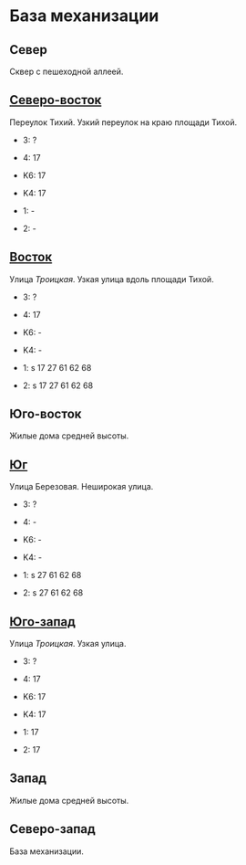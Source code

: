 # База механизации

## Север

Сквер с пешеходной аллеей.

## [Северо-восток](./10552072.md)

Переулок Тихий.
Узкий переулок на краю площади Тихой.

* 3:    ?
* 4:    17

* K6:   17
* K4:   17
* 1:    -
* 2:    -

## [Восток](./10554075.md)

Улица *Троицкая*.
Узкая улица вдоль площади Тихой.

* 3:    ?
* 4:    17

* K6:   -
* K4:   -
* 1:    s
        17  27  61  62  68
* 2:    s
        17  27  61  62  68

## Юго-восток

Жилые дома средней высоты.

## [Юг](./10550080.md)

Улица Березовая.
Неширокая улица.

* 3:    ?
* 4:    -

* K6:   -
* K4:   -
* 1:    s
        27  61  62  68
* 2:    s
        27  61  62  68

## [Юго-запад](./545077.md)

Улица *Троицкая*.
Узкая улица.

* 3:    ?
* 4:    17

* K6:   17
* K4:   17
* 1:    17
* 2:    17

## Запад

Жилые дома средней высоты.

## Северо-запад

База механизации.
